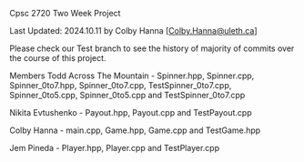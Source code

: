 Cpsc 2720 Two Week Project

Last Updated: 2024.10.11 by Colby Hanna [Colby.Hanna@uleth.ca]

Please check our Test branch to see the history of majority of commits over the course of this project.

Members
Todd Across The Mountain - Spinner.hpp, Spinner.cpp, Spinner_0to7.hpp, Spinner_0to7.cpp, TestSpinner_0to7.cpp, 
Spinner_0to5.cpp, Spinner_0to5.cpp and TestSpinner_0to7.cpp

Nikita Evtushenko - Payout.hpp, Payout.cpp and TestPayout.cpp

Colby Hanna - main.cpp, Game.hpp, Game.cpp and TestGame.hpp

Jem Pineda - Player.hpp, Player.cpp and TestPlayer.cpp
